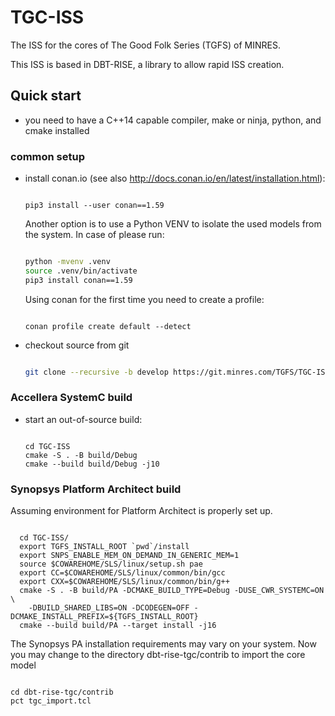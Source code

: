 # TGC-ISS

The ISS for the cores of The Good Folk Series (TGFS) of MINRES.

This ISS is based in DBT-RISE, a library to allow rapid ISS creation.

## Quick start

* you need to have a C++14 capable compiler, make or ninja, python, and cmake installed
 
### common setup

* install conan.io (see also http://docs.conan.io/en/latest/installation.html):
  
  ```

  pip3 install --user conan==1.59

  ```
  
  Another option is to use a Python VENV to isolate the used models from the system.
  In case of please run:
  
  ```sh

  python -mvenv .venv
  source .venv/bin/activate
  pip3 install conan==1.59

  ``` 
  
  Using conan for the first time you need to create a profile:
  
  ```
  
  conan profile create default --detect
  
  ```
  
* checkout source from git

  ```sh

  git clone --recursive -b develop https://git.minres.com/TGFS/TGC-ISS.git

  ``` 

### Accellera SystemC build

* start an out-of-source build:
  
  ```

  cd TGC-ISS
  cmake -S . -B build/Debug
  cmake --build build/Debug -j10

  ```
  

### Synopsys Platform Architect build

Assuming environment for Platform Architect is properly set up.

```

  cd TGC-ISS/
  export TGFS_INSTALL_ROOT `pwd`/install
  export SNPS_ENABLE_MEM_ON_DEMAND_IN_GENERIC_MEM=1
  source $COWAREHOME/SLS/linux/setup.sh pae
  export CC=$COWAREHOME/SLS/linux/common/bin/gcc
  export CXX=$COWAREHOME/SLS/linux/common/bin/g++
  cmake -S . -B build/PA -DCMAKE_BUILD_TYPE=Debug -DUSE_CWR_SYSTEMC=ON \
    -DBUILD_SHARED_LIBS=ON -DCODEGEN=OFF -DCMAKE_INSTALL_PREFIX=${TGFS_INSTALL_ROOT}
  cmake --build build/PA --target install -j16

```
The Synopsys PA installation requirements may vary on your system.
Now you may change to the directory dbt-rise-tgc/contrib to import the core model

```

cd dbt-rise-tgc/contrib
pct tgc_import.tcl

```